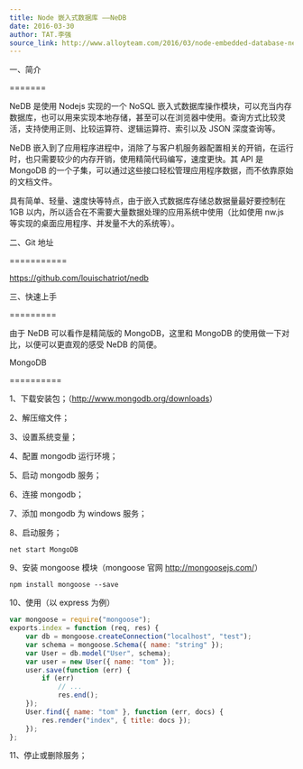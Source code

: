 ```yaml
---
title: Node 嵌入式数据库 ——NeDB
date: 2016-03-30
author: TAT.李强
source_link: http://www.alloyteam.com/2016/03/node-embedded-database-nedb/
---
```


<!-- {% raw %} - for jekyll -->

一、简介  

=======

NeDB 是使用 Nodejs 实现的一个 NoSQL 嵌入式数据库操作模块，可以充当内存数据库，也可以用来实现本地存储，甚至可以在浏览器中使用。查询方式比较灵活，支持使用正则、比较运算符、逻辑运算符、索引以及 JSON 深度查询等。

NeDB 嵌入到了应用程序进程中，消除了与客户机服务器配置相关的开销，在运行时，也只需要较少的内存开销，使用精简代码编写，速度更快。其 API 是 MongoDB 的一个子集，可以通过这些接口轻松管理应用程序数据，而不依靠原始的文档文件。

具有简单、轻量、速度快等特点，由于嵌入式数据库存储总数据量最好要控制在 1GB 以内，所以适合在不需要大量数据处理的应用系统中使用（比如使用 nw.js 等实现的桌面应用程序、并发量不大的系统等）。

二、Git 地址  

===========

<https://github.com/louischatriot/nedb>

三、快速上手  

=========

由于 NeDB 可以看作是精简版的 MongoDB，这里和 MongoDB 的使用做一下对比，以便可以更直观的感受 NeDB 的简便。

MongoDB  

==========

1、下载安装包；（<http://www.mongodb.org/downloads>）

2、解压缩文件；

3、设置系统变量；

4、配置 mongodb 运行环境；

5、启动 mongodb 服务；

6、连接 mongodb；

7、添加 mongodb 为 windows 服务；

8、启动服务；

    net start MongoDB

9、安装 mongoose 模块（mongoose 官网 <http://mongoosejs.com/>）

    npm install mongoose --save

10、使用（以 express 为例）

```javascript
var mongoose = require("mongoose");
exports.index = function (req, res) {
    var db = mongoose.createConnection("localhost", "test");
    var schema = mongoose.Schema({ name: "string" });
    var User = db.model("User", schema);
    var user = new User({ name: "tom" });
    user.save(function (err) {
        if (err)
            // ...
            res.end();
    });
    User.find({ name: "tom" }, function (err, docs) {
        res.render("index", { title: docs });
    });
};
```

11、停止或删除服务；


<!-- {% endraw %} - for jekyll -->